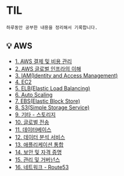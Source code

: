 # TIL

```
하루동안 공부한 내용을 정리해서 기록합니다.
```

## 💡 AWS

- [1. AWS 결제 및 비용 관리](https://mammoth-fruitadens-773.notion.site/1-AWS-1f1d9c0e1d244bf5bc4d023da4ad76ee)
- [2. AWS 글로벌 인프라의 이해](https://mammoth-fruitadens-773.notion.site/2-AWS-a9922c4c259c46cda962d609aebb2b59)
- [3. IAM(Identity and Access Management)](https://mammoth-fruitadens-773.notion.site/3-IAM-Identity-and-Access-Management-06b9baa1ef8e41adb46f8d8807ac8617)
- [4. EC2](https://mammoth-fruitadens-773.notion.site/4-EC2-987653ec3a0f4136a8762968583782b2)
- [5. ELB(Elastic Load Balancing)](https://mammoth-fruitadens-773.notion.site/5-ELB-Elastic-Load-Balancing-979f4e08282646778250144056e58f3d)
- [6. Auto Scaling](https://mammoth-fruitadens-773.notion.site/6-Auto-Scaling-76ead8c3e2f246d69ba5c93ccf824f99)
- [7. EBS(Elastic Block Store)](https://mammoth-fruitadens-773.notion.site/7-EBS-Elastic-Block-Store-5562b110fe2d484ea1378a89fbc42e50)
- [8. S3(Simple Storage Service)](https://mammoth-fruitadens-773.notion.site/8-S3-Simple-Storage-Service-00d47197ac2a4412a85fd3d66edbb635)
- [9. 기타 - 스토리지](https://mammoth-fruitadens-773.notion.site/9-f2709b19f5584811a6b0df3cf45006aa)
- [10. 글로벌 전송](https://mammoth-fruitadens-773.notion.site/10-f02a098acc0942d882483171cbec1878)
- [11. 데이터베이스](https://mammoth-fruitadens-773.notion.site/11-ab3a797ba0db4466a7104feeb3bf073f)
- [12. 데이터 분석 서비스](https://mammoth-fruitadens-773.notion.site/12-d9fe6ead5ffb47d4b1b1f5ecea793df6)
- [13. 애플리케이션 통합](https://mammoth-fruitadens-773.notion.site/13-558a5b56f1a74379a441fca0591d6276)
- [14. 보안 및 자격 증명](https://mammoth-fruitadens-773.notion.site/14-ab7e7adb7fb246e2b96dd87a4102b984)
- [15. 관리 및 거버넌스](https://mammoth-fruitadens-773.notion.site/15-4dfabfc2ff6d4beea036fbceae06fde8)
- [16. 네트워크 - Route53](https://mammoth-fruitadens-773.notion.site/16-Route53-53dd31f4c39e4d10a60a76398860e891)

